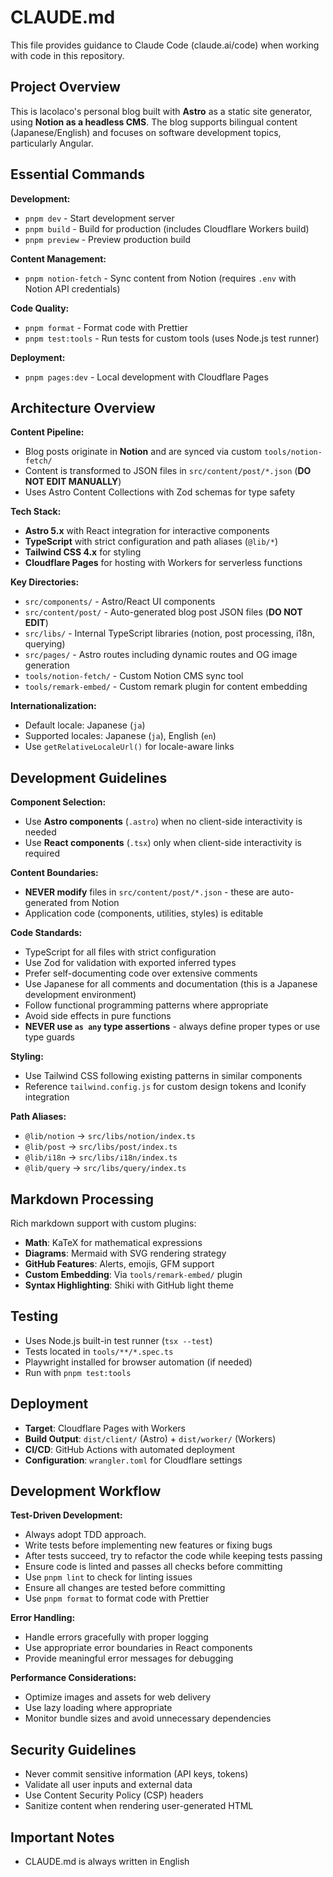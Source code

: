 # CLAUDE.md

This file provides guidance to Claude Code (claude.ai/code) when working with code in this repository.

## Project Overview

This is lacolaco's personal blog built with **Astro** as a static site generator, using **Notion as a headless CMS**. The blog supports bilingual content (Japanese/English) and focuses on software development topics, particularly Angular.

## Essential Commands

**Development:**
- `pnpm dev` - Start development server
- `pnpm build` - Build for production (includes Cloudflare Workers build)
- `pnpm preview` - Preview production build

**Content Management:**
- `pnpm notion-fetch` - Sync content from Notion (requires `.env` with Notion API credentials)

**Code Quality:**
- `pnpm format` - Format code with Prettier
- `pnpm test:tools` - Run tests for custom tools (uses Node.js test runner)

**Deployment:**
- `pnpm pages:dev` - Local development with Cloudflare Pages

## Architecture Overview

**Content Pipeline:**
- Blog posts originate in **Notion** and are synced via custom `tools/notion-fetch/` 
- Content is transformed to JSON files in `src/content/post/*.json` (**DO NOT EDIT MANUALLY**)
- Uses Astro Content Collections with Zod schemas for type safety

**Tech Stack:**
- **Astro 5.x** with React integration for interactive components
- **TypeScript** with strict configuration and path aliases (`@lib/*`)
- **Tailwind CSS 4.x** for styling
- **Cloudflare Pages** for hosting with Workers for serverless functions

**Key Directories:**
- `src/components/` - Astro/React UI components  
- `src/content/post/` - Auto-generated blog post JSON files (**DO NOT EDIT**)
- `src/libs/` - Internal TypeScript libraries (notion, post processing, i18n, querying)
- `src/pages/` - Astro routes including dynamic routes and OG image generation
- `tools/notion-fetch/` - Custom Notion CMS sync tool
- `tools/remark-embed/` - Custom remark plugin for content embedding

**Internationalization:**
- Default locale: Japanese (`ja`)
- Supported locales: Japanese (`ja`), English (`en`)
- Use `getRelativeLocaleUrl()` for locale-aware links

## Development Guidelines

**Component Selection:**
- Use **Astro components** (`.astro`) when no client-side interactivity is needed
- Use **React components** (`.tsx`) only when client-side interactivity is required

**Content Boundaries:**
- **NEVER modify** files in `src/content/post/*.json` - these are auto-generated from Notion
- Application code (components, utilities, styles) is editable

**Code Standards:**
- TypeScript for all files with strict configuration
- Use Zod for validation with exported inferred types  
- Prefer self-documenting code over extensive comments
- Use Japanese for all comments and documentation (this is a Japanese development environment)
- Follow functional programming patterns where appropriate
- Avoid side effects in pure functions
- **NEVER use `as any` type assertions** - always define proper types or use type guards

**Styling:**
- Use Tailwind CSS following existing patterns in similar components
- Reference `tailwind.config.js` for custom design tokens and Iconify integration

**Path Aliases:**
- `@lib/notion` → `src/libs/notion/index.ts`
- `@lib/post` → `src/libs/post/index.ts` 
- `@lib/i18n` → `src/libs/i18n/index.ts`
- `@lib/query` → `src/libs/query/index.ts`

## Markdown Processing

Rich markdown support with custom plugins:
- **Math**: KaTeX for mathematical expressions
- **Diagrams**: Mermaid with SVG rendering strategy
- **GitHub Features**: Alerts, emojis, GFM support
- **Custom Embedding**: Via `tools/remark-embed/` plugin
- **Syntax Highlighting**: Shiki with GitHub light theme

## Testing

- Uses Node.js built-in test runner (`tsx --test`)
- Tests located in `tools/**/*.spec.ts`
- Playwright installed for browser automation (if needed)
- Run with `pnpm test:tools`

## Deployment

- **Target**: Cloudflare Pages with Workers
- **Build Output**: `dist/client/` (Astro) + `dist/worker/` (Workers)
- **CI/CD**: GitHub Actions with automated deployment
- **Configuration**: `wrangler.toml` for Cloudflare settings

## Development Workflow

**Test-Driven Development:**
- Always adopt TDD approach. 
- Write tests before implementing new features or fixing bugs
- After tests succeed, try to refactor the code while keeping tests passing
- Ensure code is linted and passes all checks before committing
- Use `pnpm lint` to check for linting issues
- Ensure all changes are tested before committing
- Use `pnpm format` to format code with Prettier

**Error Handling:**
- Handle errors gracefully with proper logging
- Use appropriate error boundaries in React components
- Provide meaningful error messages for debugging

**Performance Considerations:**
- Optimize images and assets for web delivery
- Use lazy loading where appropriate
- Monitor bundle sizes and avoid unnecessary dependencies

## Security Guidelines

- Never commit sensitive information (API keys, tokens)
- Validate all user inputs and external data
- Use Content Security Policy (CSP) headers
- Sanitize content when rendering user-generated HTML

## Important Notes

- CLAUDE.md is always written in English